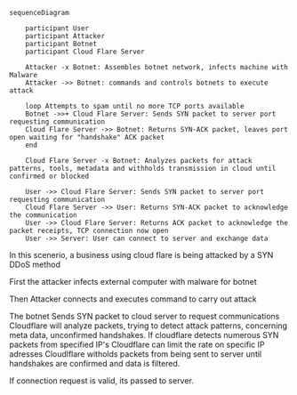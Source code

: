 ```mermaid
sequenceDiagram

    participant User
    participant Attacker
    participant Botnet
    participant Cloud Flare Server

    Attacker -x Botnet: Assembles botnet network, infects machine with Malware
    Attacker ->> Botnet: commands and controls botnets to execute attack

    loop Attempts to spam until no more TCP ports available
    Botnet ->>+ Cloud Flare Server: Sends SYN packet to server port requesting communication
    Cloud Flare Server ->> Botnet: Returns SYN-ACK packet, leaves port open waiting for "handshake" ACK packet
    end
    
    Cloud Flare Server -x Botnet: Analyzes packets for attack patterns, tools, metadata and withholds transmission in cloud until confirmed or blocked

    User ->> Cloud Flare Server: Sends SYN packet to server port requesting communication
    Cloud Flare Server ->> User: Returns SYN-ACK packet to acknowledge the communication
    User ->> Cloud Flare Server: Returns ACK packet to acknowledge the packet receipts, TCP connection now open
    User ->> Server: User can connect to server and exchange data

```


    
In this scenerio, a business using cloud flare is being attacked by a SYN DDoS method

First the attacker infects external computer with malware for botnet

Then Attacker connects and executes command to carry out attack

The botnet Sends SYN packet to cloud server to request communications
Cloudflare will analyze packets, trying to detect attack patterns, concerning meta data, unconfirmed handshakes.
If cloudflare detects numerous SYN packets from specified IP's Cloudflare can limit the rate on specific IP adresses
Cloudlflare witholds packets from being sent to server until handshakes are confirmed and data is filtered.

If connection request is valid, its passed to server.